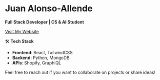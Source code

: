 # Juan Alonso-Allende

**Full Stack Developer | CS & AI Student**

[Visit My Website](https://aallendez.me)

🛠️ **Tech Stack**  
- **Frontend**: React, TailwindCSS  
- **Backend**: Python, MongoDB  
- **APIs**: Shopify, GraphiQL
  
Feel free to reach out if you want to collaborate on projects or share ideas!

